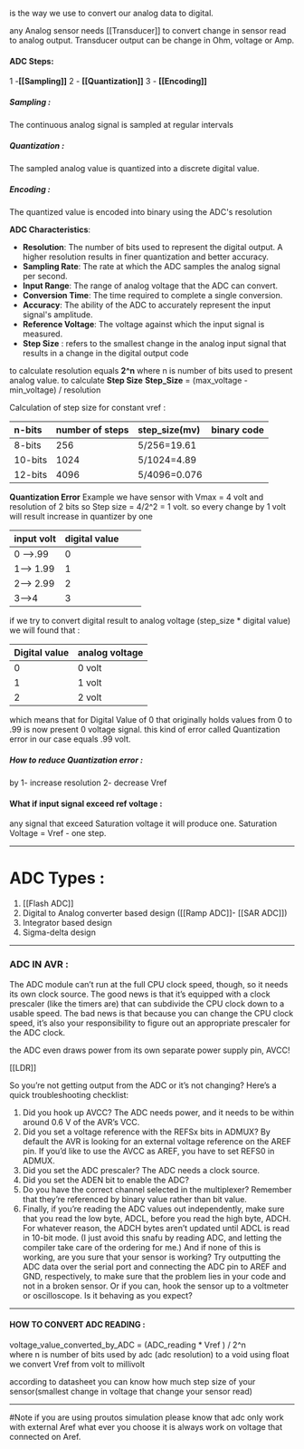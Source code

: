 

is the way we use to convert our analog data to digital. 

any Analog sensor needs [[Transducer]] to convert change in sensor read to analog output.
Transducer output can be change in Ohm, voltage or Amp.

#### ADC Steps:
1 -**[[Sampling]]**                           2 - **[[Quantization]]**            3 - **[[Encoding]]** 

##### Sampling :
The continuous analog signal is sampled at regular intervals
##### Quantization :
The sampled analog value is quantized into a discrete digital value.
##### Encoding :
The quantized value is encoded into binary using the ADC's resolution

**ADC Characteristics**:

- **Resolution**: The number of bits used to represent the digital output. A higher resolution results in finer quantization and better accuracy.
- **Sampling Rate**: The rate at which the ADC samples the analog signal per second.
- **Input Range**: The range of analog voltage that the ADC can convert.
- **Conversion Time**: The time required to complete a single conversion.
- **Accuracy**: The ability of the ADC to accurately represent the input signal's amplitude.
- **Reference Voltage**: The voltage against which the input signal is measured.
- **Step Size** : refers to the smallest change in the analog input signal that results in a change in the digital output code


to calculate resolution equals **2^n** where n is number of bits used to present analog value.
to calculate **Step Size** 
**Step_Size** = (max_voltage - min_voltage) / resolution 

Calculation of step size for constant vref :

|n-bits|number of steps |step_size(mv) |binary code|
|:-----|:-----|:-----|:-----|
|8-bits      |256      |5/256=19.61      |      |
|10-bits      |1024      |5/1024=4.89      |      |
|12-bits      |4096      |5/4096=0.076      |      |


**Quantization Error**
Example we have sensor with Vmax  = 4 volt and resolution of 2 bits so
Step size = 4/2^2  = 1 volt.
so every change by 1 volt will result increase in quantizer by one

|input volt      |digital value      |      |      |
|:-----|:-----|:-----|:-----|
|0 -->.99 | 0      |      |      |
|1--> 1.99|1      |      |      |
|2--> 2.99 |2      |      |      |
|3-->4      | 3     |      |      |

if we try to convert digital result to analog voltage (step_size * digital value) we will found that :

|Digital value      |analog voltage      |
|:-----|:-----|
|0      |0 volt      |
|1      |1 volt       |
|2      |2 volt      |

which means that for Digital Value of 0 that originally holds values from 0 to .99 is now present 0 voltage signal.
this kind of error called Quantization error in our case equals  .99 volt.

##### How to reduce Quantization error :
by 1- increase resolution                 2- decrease Vref 

#### What if input signal exceed ref voltage :
any signal that exceed Saturation voltage it will produce one.
Saturation Voltage = Vref - one step. 



-----
# ADC Types :


1. [[Flash ADC]]
2. Digital to Analog converter based design ([[Ramp ADC]]- [[SAR ADC]])
3. Integrator based design 
4. Sigma-delta design



--------

### ADC IN AVR :
The ADC module can’t run at the full CPU clock speed, though, so it needs its own clock source. The good news is that it’s equipped with a clock prescaler (like the timers are) that can subdivide the CPU clock down to a usable speed. The bad news is that because you can change the CPU clock speed, it’s also your responsibility to figure out an appropriate prescaler for the ADC clock.

the ADC even draws power from its own separate power supply pin, AVCC!


[[LDR]]

So you’re not getting output from the ADC or it’s not changing? Here’s a quick troubleshooting checklist: 
1. Did you hook up AVCC? The ADC needs power, and it needs to be within around 0.6 V of the AVR’s VCC. 
2. Did you set a voltage reference with the REFSx bits in ADMUX? By default the AVR is looking for an external voltage reference on the AREF pin. If you’d like to use the AVCC as AREF, you have to set REFS0 in ADMUX. 
3. Did you set the ADC prescaler? The ADC needs a clock source. 
4. Did you set the ADEN bit to enable the ADC? 
5. Do you have the correct channel selected in the multiplexer? Remember that they’re referenced by binary value rather than bit value.
6. Finally, if you’re reading the ADC values out independently, make sure that you read the low byte, ADCL, before you read the high byte, ADCH. For whatever reason, the ADCH bytes aren’t updated until ADCL is read in 10-bit mode. (I just avoid this snafu by reading ADC, and letting the compiler take care of the ordering for me.) And if none of this is working, are you sure that your sensor is working? Try outputting the ADC data over the serial port and connecting the ADC pin to AREF and GND, respectively, to make sure that the problem lies in your code and not in a broken sensor. Or if you can, hook the sensor up to a voltmeter or oscilloscope. Is it behaving as you expect?
-----
#### HOW TO CONVERT ADC READING :

voltage_value_converted_by_ADC = (ADC_reading * Vref ) / 2^n   
where n is number of bits used by adc (adc resolution)
to a void using float we convert Vref from volt to millivolt 


according to datasheet you can know how much step size of your sensor(smallest change in voltage that change your sensor read)




-------------
#Note  if you are using proutos simulation please know that adc only work with external Aref what ever you choose it is always work on voltage that connected on Aref.





